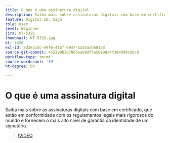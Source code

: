 ```yaml
---
title: O que é uma assinatura digital
description: Saiba mais sobre assinaturas digitais com base em certificado
feature: Digital ID, Sign
role: User
level: Beginner
jira: KT-5326
thumbnail: KT-5326.jpg
kt: 5326
exl-id: 8d3e3cdc-e9f6-41bf-8937-1a53aab681b3
source-git-commit: 452299b2b786beab9df7a5019da4f3840d9cdec9
workflow-type: tm+mt
source-wordcount: '39'
ht-degree: 0%

---
```


# O que é uma assinatura digital

Saiba mais sobre as assinaturas digitais com base em certificado, que estão em conformidade com os regulamentos legais mais rigorosos do mundo e fornecem o mais alto nível de garantia da identidade de um signatário.

>[!VIDEO](https://video.tv.adobe.com/v/343648?quality=12&learn=on&hidetitle=true)
